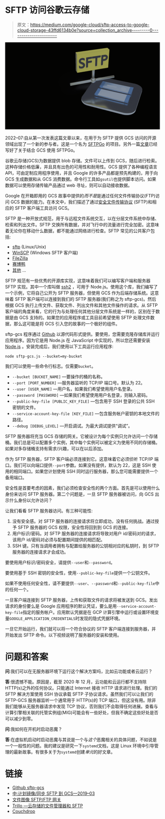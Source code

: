 # SFTP 访问谷歌云存储

> 原文：<https://medium.com/google-cloud/sftp-access-to-google-cloud-storage-43ffd6134b0e?source=collection_archive---------0----------------------->

![](img/e02835eb7be15d6da0dba38827a724cf.png)

2022–07:自从第一次发表这篇文章以来，在用于为 SFTP 提供 GCS 访问的开源领域出现了一个新的参与者。这是一个名为 [SFTPGo](https://github.com/drakkan/sftpgo) 的项目。另外一篇[文章](/@kolban1/sftpgo-access-to-gcs-via-sftp-e203e0783f6f)已经写好了关于结合 GCS 使用 SFTPGo。

谷歌云存储(GCS)为数据提供 blob 存储。文件可以上传到 GCS，随后进行检索。这种存储价格低廉，并且具有出色的可用性和耐用性。GCS 提供了各种编程语言 API，可由定制应用程序使用，并且 Google 的许多产品都是预先构建的，用于向 GCS 生成数据和从 GCS 消费数据。命令行工具如`gsutil`也提供脚本访问。如果数据可以使用存储传输产品通过 web 寻址，则可以自动接收数据。

Google 在开箱即用的 GCS 故事中提供的*而不是*是通过任何文件传输协议(FTP)访问 GCS 数据的能力。在本文中，我们描述了通过[安全文件传输协议](https://en.wikipedia.org/wiki/SSH_File_Transfer_Protocol) (SFTP)和相应的 SFTP 客户端工具访问 GCS。

SFTP 是一种开放式规范，用于与远程文件系统交互，以在分层文件系统中存储、检索和列出文件。SFTP 交换所有数据，并对飞行中的流量进行完全加密。这意味着无论你在移动什么数据，都不能通过网络进行检查。SFTP 常见的公共客户包括:

*   [sftp](https://linux.die.net/man/1/sftp) (Linux/Unix)
*   [WinSCP](https://winscp.net/eng/index.php) (Windows SFTP 客户端)
*   [FileZilla](https://filezilla-project.org/)
*   [赛博鸭](https://cyberduck.io/)
*   [其他](https://en.wikipedia.org/wiki/Category:SFTP_clients) …

SFTP 规范有一些优秀的开源库实现，这意味着我们可以编写客户端和服务器 SFTP 实现。其中一个库叫做 [ssh2](https://www.npmjs.com/package/ssh2) ，可用于 Node.js。使用这个库，我们编写了一个示例，它将自己公开为 SFTP 服务器，但使用 GCS 作为后端存储系统。这意味着 SFTP 客户端可以连接到我们的 SFTP 服务器(我们称之为 sftp-gcs)。然后根据 GCS 执行上传文件、获取文件、列出文件和其他文件操作的请求。从 SFTP 客户端的角度来看，它的行为与处理任何其他分层文件系统是一样的，区别在于数据是由 GCS 支持的。如果您的应用程序或工具目前希望使用 SFTP 处理文件数据，那么这可能是将 GCS 引入您的故事的一个极好的组件。

sftp-gcs 程序通过 [Github](https://github.com/kolban-google/sftp-gcs) 以源代码形式提供。要使用，您需要克隆存储库并运行应用程序。因为它是用 Node.js 在 JavaScript 中实现的，所以您还需要安装 [Node.js](https://nodejs.org/en/) 。安装完成后，我们使用以下工具运行应用程序:

```
node sftp-gcs.js --bucket=my-bucket
```

我们可以使用一些命令行标志。仅需要`bucket`。

*   `--bucket [BUCKET_NAME]` —要操作的桶的名称。
*   `--port [PORT_NUMBER]` —服务器监听的 TCP/IP 端口号。默认为 22。
*   `--user [USER_NAME]` —用户名，如果我们希望使用用户名登录。
*   `--password [PASSWORD]` —如果我们希望使用用户名登录，则输入密码。
*   `--public-key-file [PUBLIC_KEY_FILE]` —包含用于 SSH 登录的公共 SSH 密钥的文件。
*   `--service-account-key-file [KEY_FILE]` —包含服务帐户密钥的本地文件的路径。
*   `--debug [DEBUG_LEVEL]` —开启调试。为最大调试提供“调试”。

SFTP 服务器将充当 GCS 存储的网关。它被设计为每个实例只允许访问一个存储桶。我们总是可以配置多个实例，其中每个实例可以被定义为使用不同的存储桶。如果对多存储桶支持有需求/兴趣，可以在以后添加。

作为 SFTP 服务器，SFTP 客户端必须连接到它。这意味着它必须侦听 TCP/IP 端口。我们可以向端口提供`--port`参数。如果没有提供，默认为 22，这是 SSH 使用的相同端口。如果您计划使用 SSH 同时运行服务器，那么您可能需要提供一个备用端口。

安全性是首要考虑的因素，我们必须检查安全性的两个方面。首先是可以使用什么身份来访问 SFTP 服务器。第二个问题是，一旦 SFTP 服务器被访问，向 GCS 出示什么身份以允许访问？

让我们看看 SFTP 服务器访问。有三种可能性:

1.  没有安全感。对 SFTP 服务器的连接请求将立即成功，没有任何挑战。通过授予 SFTP 服务器的 GCS 权限，安全性将回到到 GCS 的连接。
2.  用户标识/密码。对 SFTP 服务器的连接请求将导致对用户 id/密码对的请求，该用户 id/密码对必须与配置期间提供的相匹配。
3.  SSH 键。只有当调用者拥有与配置给服务器的公钥相对应的私钥时，到 SFTP 服务器的连接请求才会成功。

要使用用户标识/密码安全，请提供`--user`和`--password`。

要使用基于 SSH 密钥的安全性，使用`--public-key-file`提供一个公钥文件。

如果不使用任何安全性，请不要提供`--user`、`--password`和`--public-key-file`中的任何一个。

一旦客户端连接到 SFTP 服务器，上传和获取文件的请求将被发送到 GCS。发出请求的身份要么是 Google 应用程序的默认凭证，要么是用`--service-account-key-file`指定的服务帐户。应用默认凭据是在 GCP 计算引擎中运行或设置环境变量`GOOGLE_APPLICATION_CREDENTIALS`时发现的隐式凭据环境。

一旦它开始运行，我们就可以将一个符合协议的 SFTP 客户端连接到服务器，并开始发出 SFTP 命令。以下视频说明了服务器的安装和使用。

# 问题和答案

**问**:我们可以在无服务器环境下运行这个解决方案吗，比如云功能或者云运行？

**答**:很遗憾不能。原因是，截至 2020 年 12 月，云功能和云运行都不支持除 HTTP(s)之外的任何协议。只能通过 Internet 接收 HTTP 请求进行处理。我们的 SFTP 解决方案使用 SSH 协议承载 SFTP 子协议请求。虽然我们可以让我们的 SFTP-GCS 服务器监听一个通常用于 HTTP(s)的 TCP 端口，但这没有用。除非我们能够从无服务器请求中发现 TCP 协议，否则我们不会取得任何进展。查看与计算引擎相关联的托管实例组(MIG)可能会有一些好处，但我不确定这些好处是否可以减少到零。

**问**:我如何在开机时启动恶魔？

**答**:在虚拟机启动时启动恶魔与其说是一个与*这个*恶魔相关的具体问题，不如说是一个一般性的问题。我的建议是研究一下`systemd`文档，这是 Linux 环境中引导管理的最新故事。有很多关于为`systemd`创建*单元*的好文章。

# 链接

*   [Github sftp-gcs](https://github.com/kolban-google/sftp-gcs)
*   [中:计划镜像/同步 SFTP 到 GCS—2019–03](/google-cloud/scheduled-mirror-sync-sftp-to-gcs-b167d0eb487a)
*   [文件图像 SFTP/FTP 网关](https://console.cloud.google.com/marketplace/product/filemage-public/filemage-gateway-linux)
*   [Trillo —云存储的文件管理器和 SFTP](https://console.cloud.google.com/marketplace/details/trillo-vm-prod/trillo-platform-vm)
*   [Couchdrop](https://couchdrop.io/)